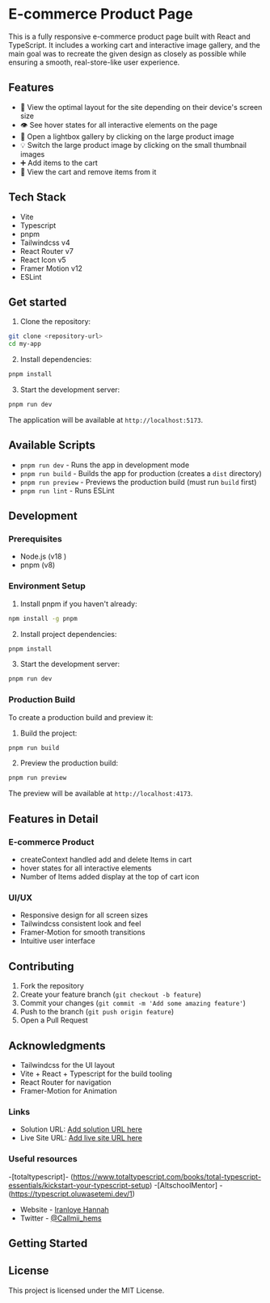 # E-commerce Product Page

This is a fully responsive e-commerce product page built with React and TypeScript. It includes a working cart and interactive image gallery, and the main goal was to recreate the given design as closely as possible while ensuring a smooth, real-store-like user experience.

## Features

- 👀 View the optimal layout for the site depending on their device's screen size
- 👁️ See hover states for all interactive elements on the page
- 📖 Open a lightbox gallery by clicking on the large product image
- 💡 Switch the large product image by clicking on the small thumbnail images
- ➕ Add items to the cart
- 🫣 View the cart and remove items from it

## Tech Stack

- Vite
- Typescript
- pnpm
- Tailwindcss v4
- React Router v7
- React Icon v5
- Framer Motion v12
- ESLint

## Get started

1. Clone the repository:

```bash
git clone <repository-url>
cd my-app
```

2. Install dependencies:

```bash
pnpm install
```

3. Start the development server:

```bash
pnpm run dev
```

The application will be available at `http://localhost:5173`.

## Available Scripts

- `pnpm run dev` - Runs the app in development mode
- `pnpm run build` - Builds the app for production (creates a `dist` directory)
- `pnpm run preview` - Previews the production build (must run `build` first)
- `pnpm run lint` - Runs ESLint

## Development

### Prerequisites

- Node.js (v18 )
- pnpm (v8)

### Environment Setup

1. Install pnpm if you haven't already:

```bash
npm install -g pnpm
```

2. Install project dependencies:

```bash
pnpm install
```

3. Start the development server:

```bash
pnpm run dev
```

### Production Build

To create a production build and preview it:

1. Build the project:

```bash
pnpm run build
```

2. Preview the production build:

```bash
pnpm run preview
```

The preview will be available at `http://localhost:4173`.

## Features in Detail

### E-commerce Product

- createContext handled add and delete Items in cart
- hover states for all interactive elements
- Number of Items added display at the top of cart icon

### UI/UX

- Responsive design for all screen sizes
- Tailwindcss consistent look and feel
- Framer-Motion for smooth transitions
- Intuitive user interface

## Contributing

1. Fork the repository
2. Create your feature branch (`git checkout -b feature`)
3. Commit your changes (`git commit -m 'Add some amazing feature'`)
4. Push to the branch (`git push origin feature`)
5. Open a Pull Request

## Acknowledgments

- Tailwindcss for the UI layout
- Vite + React + Typescript for the build tooling
- React Router for navigation
- Framer-Motion for Animation

### Links

- Solution URL: [Add solution URL here](https://your-solution-url.com)
- Live Site URL: [Add live site URL here](https://your-live-site-url.com)

### Useful resources

-[totaltypescript]- (https://www.totaltypescript.com/books/total-typescript-essentials/kickstart-your-typescript-setup) -[AltschoolMentor] -(https://typescript.oluwasetemi.dev/1)

- Website - [Iranloye Hannah](https://www.your-site.com)
- Twitter - [@Callmii_hems](https://www.twitter.com/Callmi_hems)

## Getting Started

## License

This project is licensed under the MIT License.
